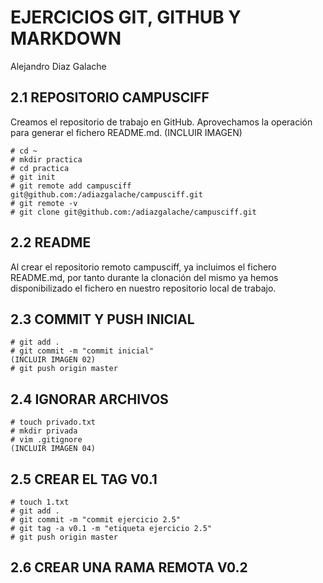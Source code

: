 # EJERCICIOS GIT, GITHUB Y MARKDOWN
Alejandro Diaz Galache

## 2.1 REPOSITORIO CAMPUSCIFF
Creamos el repositorio de trabajo en GitHub. Aprovechamos la operación para generar el fichero README.md.
(INCLUIR IMAGEN)

```
# cd ~
# mkdir practica
# cd practica
# git init
# git remote add campusciff git@github.com:/adiazgalache/campusciff.git
# git remote -v
# git clone git@github.com:/adiazgalache/campusciff.git

```
## 2.2 README
Al crear el repositorio remoto campusciff, ya incluimos el fichero README.md, por tanto durante la clonación del mismo ya hemos disponibilizado el fichero en nuestro repositorio local de trabajo.

## 2.3 COMMIT Y PUSH INICIAL

```
# git add .
# git commit -m "commit inicial"
(INCLUIR IMAGEN 02)
# git push origin master
```

## 2.4 IGNORAR ARCHIVOS

```
# touch privado.txt
# mkdir privada
# vim .gitignore
(INCLUIR IMAGEN 04)
```

## 2.5 CREAR EL TAG V0.1

```
# touch 1.txt
# git add .
# git commit -m "commit ejercicio 2.5"
# git tag -a v0.1 -m "etiqueta ejercicio 2.5"
# git push origin master
```

## 2.6 CREAR UNA RAMA REMOTA V0.2
